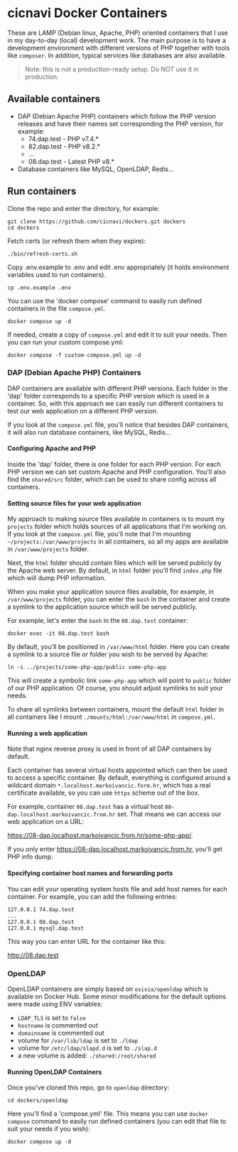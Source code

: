 
# cicnavi Docker Containers

These are LAMP (Debian linux, Apache, PHP) oriented containers that I use in
my day-to-day (local) development work. The main purpose is to have a
development environment with different versions of PHP together with tools like
`composer`. In addition, typical services like databases are also available.

> Note: this is not a production-ready setup. Do NOT use it in production.

## Available containers

- DAP (Debian Apache PHP) containers which follow the PHP version releases
and have their names set corresponding the
  PHP version, for example:
    - 74.dap.test - PHP v7.4.*
    - 82.dap.test - PHP v8.2.*
    - ...
    - 08.dap.test - Latest PHP v8.*
- Database containers like MySQL, OpenLDAP, Redis...

## Run containers

Clone the repo and enter the directory, for example:

```shell
git clone https://github.com/cicnavi/dockers.git dockers
cd dockers
```

Fetch certs (or refresh them when they expire):

```shell
./bin/refresh-certs.sh
```

Copy .env.example to .env and edit .env appropriately (it holds environment
variables used to run containers). 

```shell
cp .env.example .env
```

You can use the 'docker compose' command to easily run defined containers in
the file `compose.yml`. 

```shell
docker compose up -d
```

If needed, create a copy of `compose.yml` and edit it to suit your needs. Then
you can run your custom compose.yml:

```shell
docker compose -f custom-compose.yml up -d
```

### DAP (Debian Apache PHP) Containers

DAP containers are available with different PHP versions. Each folder in the
'dap' folder corresponds to a specific PHP version which is used in a container.
So, with this approach we can easily run different containers to test our web
application on a different PHP version.

If you look at the `compose.yml` file, you'll notice that besides DAP
containers, it will also run database containers, like MySQL, Redis... 

#### Configuring Apache and PHP

Inside the 'dap' folder, there is one folder for each PHP version. For each PHP
version we can set custom Apache and PHP configuration. You'll also find the
`shared/src` folder, which can be used to share config across all containers.

#### Setting source files for your web application

My approach to making source files available in containers is to mount my
`projects` folder which holds sources of all applications that I'm working on.
If you look at the `compose.yml` file, you'll note that I'm mounting
`~/projects:/var/www/projects` in all containers, so all my apps are available
in `/var/www/projects` folder.

Next, the `html` folder should contain files which will be served publicly by
the Apache web server. By default, in `html` folder you'll find `index.php`
file which will dump PHP information.

When you make your application source files available, for example, in
`/var/www/projects` folder, you can enter the `bash` in the container and create
a symlink to the application source which will be served publicly.

For example, let's enter the `bash` in the `08.dap.test` container:

```shell
docker exec -it 08.dap.test bash
```

By default, you'll be positioned in `/var/www/html` folder. Here you can create
a symlink to a source file or folder you wish to be served by Apache:

```shell
ln -s ../projects/some-php-app/public some-php-app
```

This will create a symbolic link `some-php-app` which will point to `public`
folder of our PHP application. Of course, you should adjust symlinks to suit
your needs.

To share all symlinks between containers, mount the default `html` folder in
all containers like I mount `./mounts/html:/var/www/html` in `compose.yml`.

#### Running a web application

Note that nginx reverse proxy is used in front of all DAP containers by default.

Each container has several virtual hosts appointed which can then be used to
access a specific container. By default, everything is configured around a
wildcard domain `*.localhost.markoivancic.form.hr`, which has a real certificate
available, so you can use `https` scheme out of the box.

For example, container `08.dap.test` has a virtual host
`08-dap.localhost.markoivancic.from.hr` set. That means we can access our web
application on a URL:

https://08-dap.localhost.markoivancic.from.hr/some-php-app/.

If you only enter https://08-dap.localhost.markoivancic.from.hr, you'll get PHP
info dump.

#### Specifying container host names and forwarding ports

You can edit your operating system hosts file and add host names for each
container. For example, you can add the following entries:

```
127.0.0.1 74.dap.test
...
127.0.0.1 08.dap.test
127.0.0.1 mysql.dap.test
```

This way you can enter URL for the container like this: 

http://08.dap.test


### OpenLDAP

OpenLDAP containers are simply based on `osixia/openldap` which is available
on Docker Hub.  Some minor modifications for the default options were made using
ENV variables:
- `LDAP_TLS` is set to `false`
- `hostname` is commented out
- `domainname` is commented out
- volume for `/var/lib/ldap` is set to `./ldap`
- volume for `/etc/ldap/slapd.d` is set to `./slap.d`
- a new volume is added: `./shared:/root/shared`  

#### Running OpenLDAP Containers
Once you've cloned this repo, go to `openldap` directory:

```shell
cd dockers/openldap
```

Here you'll find a 'compose.yml' file. This means you can use
`docker compose` command to easily run defined containers (you can edit that
file to suit your needs if you wish):

```shell
docker compose up -d
```
